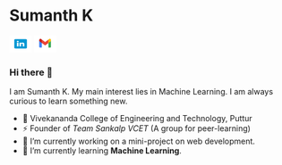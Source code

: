 # Sumanth K
<p>
<a href="https://www.linkedin.com/in/sumanthk2905"> <img src="https://github.com/Sumanth2905/Sumanth2905/blob/main/assets/img/linkedin.png" alt="LinkedIN" height="30" width="40" /></a>
<a href="mailto:sumanthsubramanya@gmail.com"><img src="https://github.com/Sumanth2905/Sumanth2905/blob/main/assets/img/mail.png" alt="Email" height="30" width="40" /></a>
</p>

### Hi there :wave:
I am Sumanth K. My main interest lies in Machine Learning. I am always curious to learn something new.
- :office: Vivekananda College of Engineering and Technology, Puttur
- :zap: Founder of *Team Sankalp VCET* (A group for peer-learning)
- :telescope: I’m currently working on a mini-project on web development.
- :seedling: I’m currently learning **Machine Learning**.
